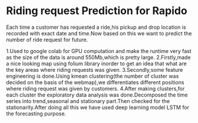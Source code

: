 # Riding request Prediction for Rapido
Each time a customer has requested a ride,his pickup and drop location is recorded with exact date and time.Now based on this we want to predict the number of ride request for future.

1.Used to google colab for GPU computation and make the runtime very fast as the size of the data is around 550Mb,which is pretty large.
2.Firstly,made a nice looking map using folium library inorder to get an idea that what are the key areas where riding requests was given.
3.Secondly,some feature engineering is done.Using kmean clustering(the number of cluster was decided on the basis of the webmap),we differentiates different positions where riding request was given by customers.
4.After making clusters,for each cluster the exploratory data analysis was done.Decomposed the time series into trend,seasonal and stationary part.Then checked for the stationarity.After doing all this we have used deep learning model LSTM for the forecasting purpose.
